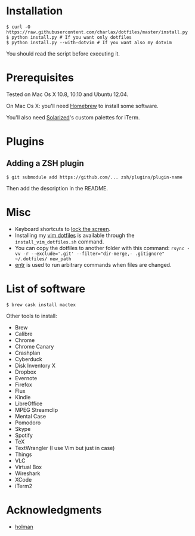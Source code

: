 Installation
============

    $ curl -O https://raw.githubusercontent.com/charlax/dotfiles/master/install.py
    $ python install.py # If you want only dotfiles
    $ python install.py --with-dotvim # If you want also my dotvim

You should read the script before executing it.

Prerequisites
=============

Tested on Mac Os X 10.8, 10.10 and Ubuntu 12.04.

On Mac Os X: you'll need [Homebrew](http://mxcl.github.com/homebrew/) to
install some software.

You'll also need [Solarized](http://ethanschoonover.com/solarized)'s custom
palettes for iTerm.

Plugins
=======

Adding a ZSH plugin
-------------------

    $ git submodule add https://github.com/... zsh/plugins/plugin-name

Then add the description in the README.

Misc
====

* Keyboard shortcuts to [lock the screen](http://hints.macworld.com/article.php?story=20090831093941225).
* Installing my [vim dotfiles](https://github.com/charlax/dotvim) is available
  through the `install_vim_dotfiles.sh` command.
* You can copy the dotfiles to another folder with this command:
  ``rsync -vv -r --exclude='.git' --filter="dir-merge,- .gitignore" ~/.dotfiles/ new_path``
* [entr](https://bitbucket.org/eradman/entr/) is used to run arbitrary commands when files
  are changed.

List of software
================

    $ brew cask install mactex

Other tools to install:

* Brew
* Calibre
* Chrome
* Chrome Canary
* Crashplan
* Cyberduck
* Disk Inventory X
* Dropbox
* Evernote
* Firefox
* Flux
* Kindle
* LibreOffice
* MPEG Streamclip
* Mental Case
* Pomodoro
* Skype
* Spotify
* TeX
* TextWrangler (I use Vim but just in case)
* Things
* VLC
* Virtual Box
* Wireshark
* XCode
* iTerm2

Acknowledgments
===============

* [holman](https://github.com/holman/dotfiles)
